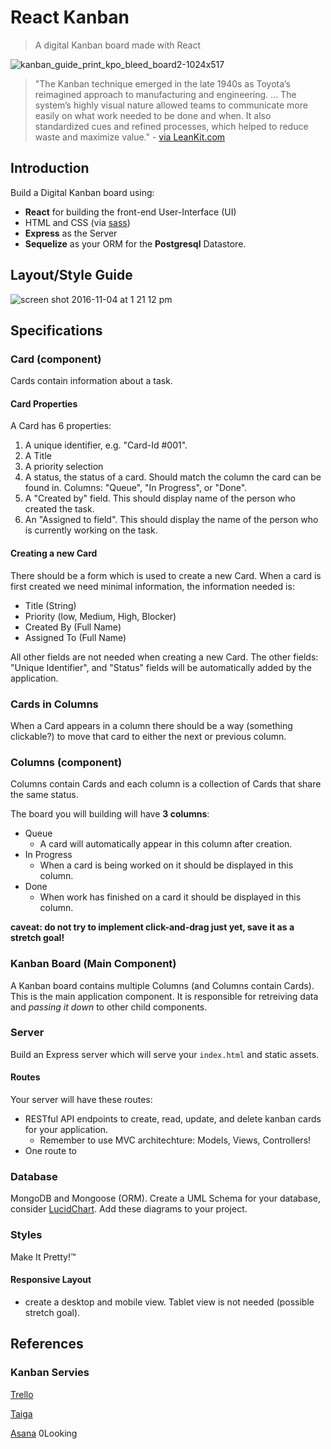 # React Kanban
> A digital Kanban board made with React

![kanban_guide_print_kpo_bleed_board2-1024x517](https://cloud.githubusercontent.com/assets/4650739/15059276/3bb2092e-12bd-11e6-9c12-d92747e77bc5.jpg)

> "The Kanban technique emerged in the late 1940s as Toyota’s reimagined approach to manufacturing and engineering. ... The system’s highly visual nature allowed teams to communicate more easily on what work needed to be done and when. It also standardized cues and refined processes, which helped to reduce waste and maximize value." - [via LeanKit.com](http://leankit.com/learn/kanban/kanban-board/)

## Introduction
Build a Digital Kanban board using:
- **React** for building the front-end User-Interface (UI)
- HTML and CSS (via [sass](https://sass-lang.com))
- **Express** as the Server
- **Sequelize** as your ORM for the **Postgresql** Datastore.

## Layout/Style Guide
![screen shot 2016-11-04 at 1 21 12 pm](https://cloud.githubusercontent.com/assets/4650739/20025357/afd23626-a291-11e6-9d34-667a64ead92d.png)


## Specifications

### Card (component)
Cards contain information about a task.

#### Card Properties

A Card has 6 properties:
  1. A unique identifier, e.g. "Card-Id #001".
  1. A Title
  1. A priority selection
  1. A status, the status of a card. Should match the column the card can be found in. Columns: "Queue", "In Progress", or "Done".
  1. A "Created by" field. This should display name of the person who created the task.
  1. An "Assigned to field". This should display the name of the person who is currently working on the task.

#### Creating a new Card
There should be a form which is used to create a new Card. When a card is first created we need minimal information, the information needed is:
  - Title (String)
  - Priority (low, Medium, High, Blocker)
  - Created By (Full Name)
  - Assigned To (Full Name)

All other fields are not needed when creating a new Card. The other fields: "Unique Identifier", and "Status" fields will be automatically added by the application.

### Cards in Columns
When a Card appears in a column there should be a way (something clickable?) to move that card to either the next or previous column.


### Columns (component)
Columns contain Cards and each column is a collection of Cards that share the same status.

The board you will building will have **3 columns**:
  - Queue
    - A card will automatically appear in this column after creation.
  - In Progress
    - When a card is being worked on it should be displayed in this column.
  - Done
    - When work has finished on a card it should be displayed in this column.

**caveat: do not try to implement click-and-drag just yet, save it as a stretch goal!**

### Kanban Board (Main Component)
A Kanban board contains multiple Columns (and Columns contain Cards). This is the main application component. It is responsible for retreiving data and *passing it down* to other child components.

### Server
Build an Express server which will serve your `index.html` and static assets.

#### Routes

Your server will have these routes:
  - RESTful API endpoints to create, read, update, and delete kanban cards for your application.
    - Remember to use MVC architechture: Models, Views, Controllers!
  - One route to 

### Database
MongoDB and Mongoose (ORM). Create a UML Schema for your database, consider [LucidChart](https://www.lucidchart.com/). Add these diagrams to your project.

### Styles
Make It Pretty!™

#### Responsive Layout
- create a desktop and mobile view. Tablet view is not needed (possible stretch goal).

## References

### Kanban Servies

[Trello](http://www.trello.com)

[Taiga](http://www.taiga.io)

[Asana](http://www.asana.com)
0Looking
